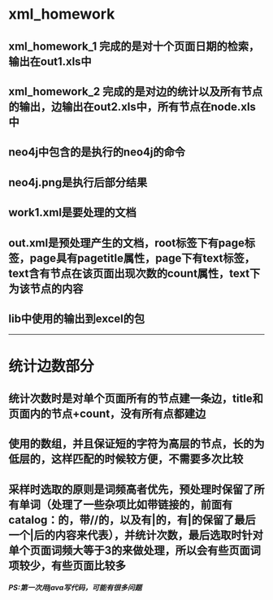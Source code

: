# xml_homework
## xml_homework_1 完成的是对十个页面日期的检索，输出在out1.xls中
## xml_homework_2 完成的是对边的统计以及所有节点的输出，边输出在out2.xls中，所有节点在node.xls中
## neo4j中包含的是执行的neo4j的命令
## neo4j.png是执行后部分结果
## work1.xml是要处理的文档
## out.xml是预处理产生的文档，root标签下有page标签，page具有pagetitle属性，page下有text标签，text含有节点在该页面出现次数的count属性，text下为该节点的内容
## lib中使用的输出到excel的包
- - -
# 统计边数部分
## 统计次数时是对单个页面所有的节点建一条边，title和页面内的节点+count，没有所有点都建边
## 使用的数组，并且保证短的字符为高层的节点，长的为低层的，这样匹配的时候较方便，不需要多次比较
## 采样时选取的原则是词频高者优先，预处理时保留了所有单词（处理了一些杂项比如带链接的，前面有catalog：的，带//的，以及有|的，有|的保留了最后一个|后的内容来代表），并统计次数，最后选取时针对单个页面词频大等于3的来做处理，所以会有些页面词项较少，有些页面比较多
##### PS:第一次用java写代码，可能有很多问题